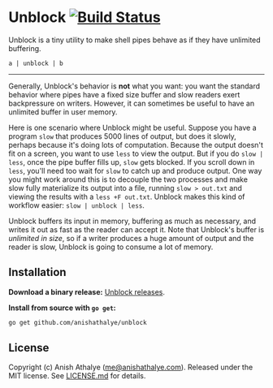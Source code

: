 # Unblock [![Build Status](https://github.com/anishathalye/unblock/actions/workflows/ci.yml/badge.svg)](https://github.com/anishathalye/unblock/actions/workflows/ci.yml)


Unblock is a tiny utility to make shell pipes behave as if they have unlimited
buffering.

```
a | unblock | b
```

---

Generally, Unblock's behavior is **not** what you want: you want the standard
behavior where pipes have a fixed size buffer and slow readers exert
backpressure on writers. However, it can sometimes be useful to have an
unlimited buffer in user memory.

Here is one scenario where Unblock might be useful. Suppose you have a program
`slow` that produces 5000 lines of output, but does it slowly, perhaps because
it's doing lots of computation. Because the output doesn't fit on a screen, you
want to use `less` to view the output. But if you do `slow | less`, once the
pipe buffer fills up, `slow` gets blocked. If you scroll down in `less`, you'll
need too wait for `slow` to catch up and produce output. One way you might work
around this is to decouple the two processes and make slow fully materialize
its output into a file, running `slow > out.txt` and viewing the results with a
`less +F out.txt`. Unblock makes this kind of workflow easier: `slow | unblock
| less`.

Unblock buffers its input in memory, buffering as much as necessary, and writes
it out as fast as the reader can accept it. Note that Unblock's buffer is
_unlimited in size_, so if a writer produces a huge amount of output and the
reader is slow, Unblock is going to consume a lot of memory.

## Installation

**Download a binary release:**
[Unblock releases](https://github.com/anishathalye/unblock/releases).

**Install from source with `go get`:**

```bash
go get github.com/anishathalye/unblock
```

## License

Copyright (c) Anish Athalye (me@anishathalye.com). Released under the MIT
license. See [LICENSE.md](LICENSE.md) for details.
